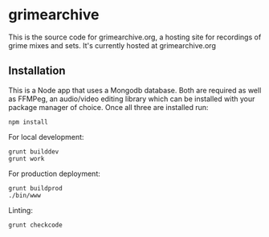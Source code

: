grimearchive
=========

This is the source code for grimearchive.org, a hosting site for recordings of grime mixes and sets. It's currently hosted at grimearchive.org

## Installation

This is a Node app that uses a Mongodb database. Both are required as well as FFMPeg, an audio/video editing library which can be installed with your package manager of choice. Once all three are installed run:

```shell
npm install
```

For local development:
```shell
grunt builddev
grunt work
```

For production deployment:
```shell
grunt buildprod
./bin/www
```

Linting:
```shell
grunt checkcode
```